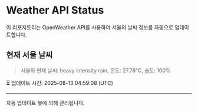 
# Weather API Status

이 리포지토리는 OpenWeather API를 사용하여 서울의 날씨 정보를 자동으로 업데이트합니다.

## 현재 서울 날씨
> 서울의 현재 날씨: heavy intensity rain, 온도: 27.76°C, 습도: 100%

⏳ 업데이트 시간: 2025-08-13 04:59:08 (UTC)

---
자동 업데이트 봇에 의해 관리됩니다.
